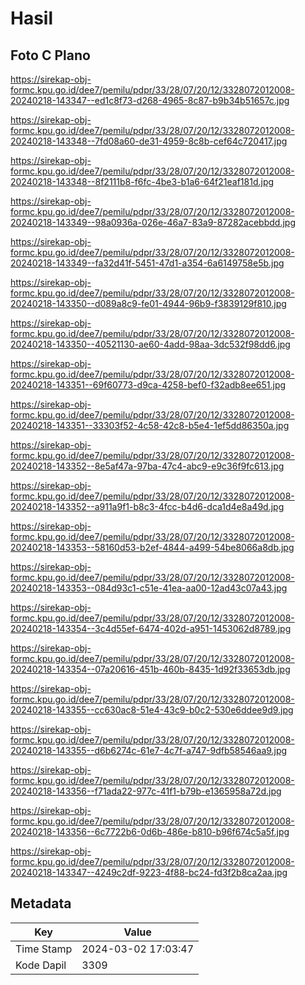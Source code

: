 # Hasil

## Foto C Plano

https://sirekap-obj-formc.kpu.go.id/dee7/pemilu/pdpr/33/28/07/20/12/3328072012008-20240218-143347--ed1c8f73-d268-4965-8c87-b9b34b51657c.jpg

https://sirekap-obj-formc.kpu.go.id/dee7/pemilu/pdpr/33/28/07/20/12/3328072012008-20240218-143348--7fd08a60-de31-4959-8c8b-cef64c720417.jpg

https://sirekap-obj-formc.kpu.go.id/dee7/pemilu/pdpr/33/28/07/20/12/3328072012008-20240218-143348--8f2111b8-f6fc-4be3-b1a6-64f21eaf181d.jpg

https://sirekap-obj-formc.kpu.go.id/dee7/pemilu/pdpr/33/28/07/20/12/3328072012008-20240218-143349--98a0936a-026e-46a7-83a9-87282acebbdd.jpg

https://sirekap-obj-formc.kpu.go.id/dee7/pemilu/pdpr/33/28/07/20/12/3328072012008-20240218-143349--fa32d41f-5451-47d1-a354-6a6149758e5b.jpg

https://sirekap-obj-formc.kpu.go.id/dee7/pemilu/pdpr/33/28/07/20/12/3328072012008-20240218-143350--d089a8c9-fe01-4944-96b9-f3839129f810.jpg

https://sirekap-obj-formc.kpu.go.id/dee7/pemilu/pdpr/33/28/07/20/12/3328072012008-20240218-143350--40521130-ae60-4add-98aa-3dc532f98dd6.jpg

https://sirekap-obj-formc.kpu.go.id/dee7/pemilu/pdpr/33/28/07/20/12/3328072012008-20240218-143351--69f60773-d9ca-4258-bef0-f32adb8ee651.jpg

https://sirekap-obj-formc.kpu.go.id/dee7/pemilu/pdpr/33/28/07/20/12/3328072012008-20240218-143351--33303f52-4c58-42c8-b5e4-1ef5dd86350a.jpg

https://sirekap-obj-formc.kpu.go.id/dee7/pemilu/pdpr/33/28/07/20/12/3328072012008-20240218-143352--8e5af47a-97ba-47c4-abc9-e9c36f9fc613.jpg

https://sirekap-obj-formc.kpu.go.id/dee7/pemilu/pdpr/33/28/07/20/12/3328072012008-20240218-143352--a911a9f1-b8c3-4fcc-b4d6-dca1d4e8a49d.jpg

https://sirekap-obj-formc.kpu.go.id/dee7/pemilu/pdpr/33/28/07/20/12/3328072012008-20240218-143353--58160d53-b2ef-4844-a499-54be8066a8db.jpg

https://sirekap-obj-formc.kpu.go.id/dee7/pemilu/pdpr/33/28/07/20/12/3328072012008-20240218-143353--084d93c1-c51e-41ea-aa00-12ad43c07a43.jpg

https://sirekap-obj-formc.kpu.go.id/dee7/pemilu/pdpr/33/28/07/20/12/3328072012008-20240218-143354--3c4d55ef-6474-402d-a951-1453062d8789.jpg

https://sirekap-obj-formc.kpu.go.id/dee7/pemilu/pdpr/33/28/07/20/12/3328072012008-20240218-143354--07a20616-451b-460b-8435-1d92f33653db.jpg

https://sirekap-obj-formc.kpu.go.id/dee7/pemilu/pdpr/33/28/07/20/12/3328072012008-20240218-143355--cc630ac8-51e4-43c9-b0c2-530e6ddee9d9.jpg

https://sirekap-obj-formc.kpu.go.id/dee7/pemilu/pdpr/33/28/07/20/12/3328072012008-20240218-143355--d6b6274c-61e7-4c7f-a747-9dfb58546aa9.jpg

https://sirekap-obj-formc.kpu.go.id/dee7/pemilu/pdpr/33/28/07/20/12/3328072012008-20240218-143356--f71ada22-977c-41f1-b79b-e1365958a72d.jpg

https://sirekap-obj-formc.kpu.go.id/dee7/pemilu/pdpr/33/28/07/20/12/3328072012008-20240218-143356--6c7722b6-0d6b-486e-b810-b96f674c5a5f.jpg

https://sirekap-obj-formc.kpu.go.id/dee7/pemilu/pdpr/33/28/07/20/12/3328072012008-20240218-143347--4249c2df-9223-4f88-bc24-fd3f2b8ca2aa.jpg


## Metadata

| Key        | Value               |
| ---------- | ------------------- |
| Time Stamp | 2024-03-02 17:03:47 |
| Kode Dapil | 3309                |



